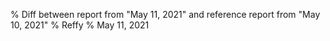 % Diff between report from "May 11, 2021" and reference report from "May 10, 2021"
% Reffy
% May 11, 2021

